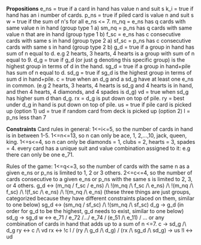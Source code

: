 __Propositions__
e_ns = true if a card in hand has value n and suit s
k_i = true if hand has an i number of cards.
p_ns = true if piled card is value n and suit s
w = true if the sum of n's for all e_ns <= 7.
m_nq = e_ns has q cards with same value n in hand (group type 1 a)
sm_nq = p_ns has q cards with same value n that are in hand (group type 1 b)
f_sc = e_ns has c consecutive cards with same s in hand (group type 2 a)
sf_sc = p_ns has c consecutive cards with same s in hand (group type 2 b)
g_d = true if a group in hand has sum of n equal to d. e.g 2 hearts, 3 hearts, 4 hearts is a group with sum of n equal to 9.
d_g = true if g_d (or just g denoting this specific group) is the highest group in terms of d in the hand.
sg_d = true if a group in hand+pile has sum of n equal to d. 
sd_g = true if sg_d is the highest group in terms of sum d in hand+pile.
c = true when an d_g and a sd_g have at least one e_ns in common. 
(e.g 2 hearts, 3 hearts, 4 hearts is sd_g and 4 hearts is in hand, and then 4 hearts, 4 diamonds, and 4 spades is d_g)
vd = true when sd_g has higher sum d than d_g.
rx = d_g is put down on top of pile.
ry = best under d_g in hand is put down on top of pile.
us = true if pile card is picked up (option 1)
ud = true if random card from deck is picked up (option 2)
l = p_ns less than 7

__Constraints__ 
Card rules in general:
1<=i<=5, so the number of cards in hand is in between 1-5.
1<=n<=13, so n can only be ace, 1, 2,...,10, jack, queen, king.
1<=s<=4, so n can only be diamonds = 1, clubs = 2, hearts = 3, spades = 4.
every card has a unique suit and value combination assigned to it: e.g there can only be one e_71.

Rules of the game:
1<=q<=3, so the number of cards with the same n as a given e_ns or p_ns is limited to 1, 2 or 3 others.
2<=c<=4, so the number of cards consecutive to a given e_ns or p_ns with the same s is limited to 2, 3, or 4 others.
g_d <-> (m_nq \/ f_sc \/ e_ns) /\ !(m_nq /\ f_sc /\ e_ns) /\ !(m_nq /\ f_sc) /\ !(f_sc /\ e_ns)  /\ !(m_nq /\ e_ns) (these three things are just groups, categorized because they have different constraints placed on them, similar to one below)
sg_d <-> (sm_nq \/ sf_sc) /\ !(sm_nq /\ sf_sc)
d_g -> g_d (in order for g_d to be the highest, g_d needs to exist, similar to one below)
sd_g -> sg_d
w <-> e_71 \/ e_72 \/...\/ e_74 \/ (e_51 /\ e_11) \/ ... or any combination of cards in hand that adds up to a sum of n <=7.
c -> sd_g /\ d_g
ry <-> c /\ vd
rx <-> !c
l \/ (ry /\ g_d /\ d_g) \/ (rx /\ sg_d /\ sd_g) -> us 
!l <-> ud


